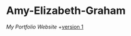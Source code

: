 # Amy-Elizabeth-Graham

*My Portfolio Website*
 +[version 1]((https://amygrahamie.github.io/Amy-Elizabeth-Graham/amy.html) )

